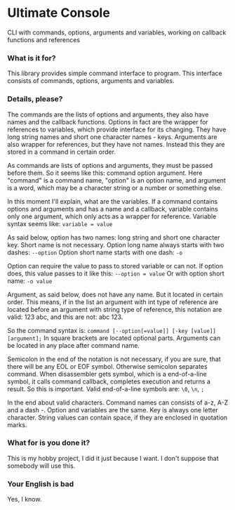 # Ultimate Console

CLI with commands, options, arguments and variables, working on callback functions and references

### What is it for?

This library provides simple command interface to program. This interface
consists of commands, options, arguments and variables. 

### Details, please?

The commands are the lists of options and arguments, they also have names 
and the callback functions. Options in fact are the wrapper for references to 
variables, which provide interface for its changing. They have long string 
names and short one character names - keys. Arguments are also wrapper for 
references, but they have not names. Instead this they are stored in a command 
in certain order.

As commands are lists of options and arguments, they must be passed before them. 
So it seems like this: command option argument. Here "command" is a command name, 
"option" is an option name, and argument is a word, which may be a character string 
or a number or something else.

In this moment I'll explain, what are the variables. If a command contains options 
and arguments and has a name and a callback, variable contains only one argument, which 
only acts as a wrapper for reference. Variable syntax seems like: `variable = value`

As said below, option has two names: long string and short one character key. 
Short name is not necessary. Option long name always starts with two dashes: `--option`
Option short name starts with one dash: `-o`

Option can require the value to pass to stored variable or can not. 
If option does, this value passes to it like this: `--option = value`
Or with option short name: `-o value`

Argument, as said below, does not have any name. But it located in certain order. 
This means, if in the list an argument with int type of reference are located before 
an argument with string type of reference, this notation are valid: 123 abc, and this 
are not: abc 123.

So the command syntax is: `command [--option[=value]] [-key [value]] [argument];`
In square brackets are located optional parts. Arguments can be located in any place 
after command name.

Semicolon in the end of the notation is not necessary, if you are sure, that there 
will be any EOL or EOF symbol. Otherwise semicolon separates command. When disassembler 
gets symbol, which is a end-of-a-line symbol, it calls command callback, completes execution 
and returns a result. So this is important. Valid end-of-a-line symbols are: `\0`, `\n`, `;` 

In the end about valid characters. Command names can consists of a-z, A-Z and a dash -. 
Option and variables are the same. Key is always one letter character. String values can 
contain space, if they are enclosed in quotation marks.

### What for is you done it?

This is my hobby project, I did it just because I want. I don't suppose that somebody 
will use this.

### Your English is bad

Yes, I know.